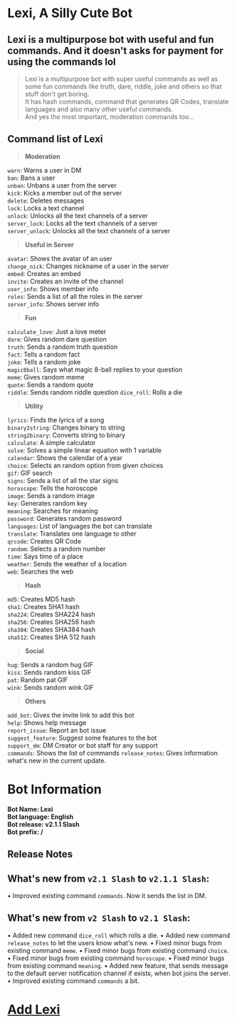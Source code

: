 # Lexi, A Silly Cute Bot

## Lexi is a multipurpose bot with useful and fun commands. And it doesn't asks for payment for using the commands lol


> Lexi is a multipurpose bot with super useful commands as well as some fun commands like truth, dare, riddle, joke and others so that stuff don't get boring.\
It has hash commands, command that generates QR Codes, translate languages and also many other useful commands.\
And yes the most important, moderation commands too...



## Command list of Lexi

> **Moderation**

`warn`: Warns a user in DM\
`ban`: Bans a user\
`unban`: Unbans a user from the server\
`kick`: Kicks a member out of the server\
`delete`: Deletes messages\
`lock`: Locks a text channel\
`unlock`: Unlocks all the text channels of a server\
`server_lock`: Locks all the text channels of a server\
`server_unlock`: Unlocks all the text channels of a server


> **Useful in Server**

`avatar`: Shows the avatar of an user\
`change_nick`: Changes nickname of a user in the server\
`embed`: Creates an embed\
`invite`: Creates an invite of the channel\
`user_info`: Shows member info\
`roles`: Sends a list of all the roles in the server\
`server_info`: Shows server info


> **Fun**

`calculate_love`: Just a love meter\
`dare`: Gives random dare question\
`truth`: Sends a random truth question\
`fact`: Tells a random fact\
`joke`: Tells a random joke\
`magic8ball`: Says what magic 8-ball replies to your question\
`meme`: Gives random meme\
`quote`: Sends a random quote\
`riddle`: Sends random riddle question
`dice_roll`: Rolls a die


> **Utility**

`lyrics`: Finds the lyrics of a song\
`binary2string`: Changes binary to string\
`string2binary`: Converts string to binary\
`calculate`: A simple calculator\
`solve`: Solves a simple linear equation with 1 variable\
`calendar`: Shows the calendar of a year\
`choice`: Selects an random option from given choices\
`gif`: GIF search\
`signs`: Sends a list of all the star signs\
`horoscope`: Tells the horoscope\
`image`: Sends a random image\
`key`: Generates random key\
`meaning`: Searches for meaning\
`password`: Generates random password\
`languages`: List of languages the bot can translate\
`translate`: Translates one language to other\
`qrcode`: Creates QR Code\
`random`: Selects a random number\
`time`: Says time of a place\
`weather`: Sends the weather of a location\
`web`: Searches the web


> **Hash**

`md5`: Creates MD5 hash\
`sha1`: Creates SHA1 hash\
`sha224`: Creates SHA224 hash\
`sha256`: Creates SHA256 hash\
`sha384`: Creates SHA384 hash\
`sha512`: Creates SHA 512 hash


> **Social**

`hug`: Sends a random hug GIF\
`kiss`: Sends random kiss GIF\
`pat`: Random pat GIF\
`wink`: Sends random wink GIF


> **Others**

`add_bot`: Gives the invite link to add this bot\
`help`: Shows help message\
`report_issue`: Report an bot issue\
`suggest_feature`: Suggest some features to the bot\
`support_dm`: DM Creator or bot staff for any support\
`commands`: Shows the list of commands
`release_notes`: Gives information what's new in the current update.

# Bot Information
**Bot Name: Lexi**\
**Bot language: English**\
**Bot release: v2.1.1 Slash**\
**Bot prefix: /**

## Release Notes

## What's new from `v2.1 Slash` to `v2.1.1 Slash`:

• Improved existing command `commands`. Now it sends the list in DM.


## What's new from `v2 Slash` to `v2.1 Slash`:

• Added new command `dice_roll` which rolls a die.
• Added new command `release_notes` to let the users know what's new.
• Fixed minor bugs from existing command `meme`.
• Fixed minor bugs from existing command `choice`.
• Fixed minor bugs from existing command `horoscope`.
• Fixed minor bugs from existing command `meaning`.
• Added new feature, that sends message to the default server notification channel if exists, when bot joins the server.
• Improved existing command `commands` a bit.


# [Add Lexi](https://discord.com/api/oauth2/authorize?client_id=833578417499668512&permissions=8&scope=bot%20applications.commands "Click here to invite to your server")
